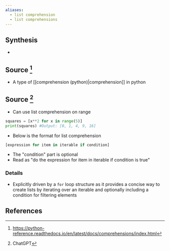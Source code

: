 ```yaml
---
aliases:
  - list comprehension
  - list comprehensions
---
```

## Synthesis
- 
## Source [^1]
- A type of [[comprehension (python)|comprehension]] in python 
## Source [^2]
- Can use list comprehension on range
```python
squares = [x**2 for x in range(5)]
print(squares) #Output: [0, 1, 4, 9, 16]
```

- Below is the format for list comprehension
```python
[expression for item in iterable if condition]
```
- The "condition" part is optional
- Read as "do the expression for item in iterable if condition is true"
### Details
- Explicitly driven by a `for` loop structure as it provides a concise way to create lists by iterating over an iterable and optionally including a condition for filtering elements

## References

[^1]: https://python-reference.readthedocs.io/en/latest/docs/comprehensions/index.html
[^2]: ChatGPT